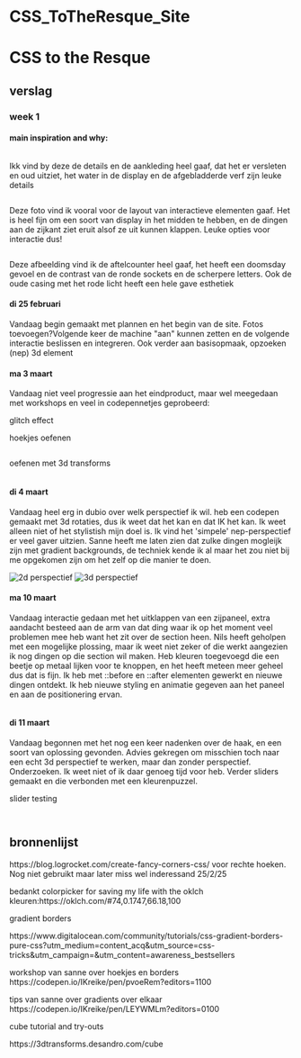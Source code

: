 # CSS_ToTheResque_Site
 
<h1> CSS to the Resque</h1>
<h2>verslag</h2>
<h3>week 1</h3>
<h4>main inspiration and why:</h4>
<img src="./assets/2557528134_13a7e74dea_o.jpg" alt="">
<p>Ikk vind by deze de details en de aankleding heel gaaf, dat het er versleten en oud uitziet, het water in de display en de afgebladderde verf zijn leuke details</p>
<img src="./assets/52706072209_afed1a68eb_o.jpg" alt="">
<p>Deze foto vind ik vooral voor de layout van interactieve elementen gaaf. Het is heel fijn om een soort van display in het midden te hebben, en de dingen aan de zijkant ziet eruit alsof ze uit kunnen klappen. Leuke opties voor interactie dus!</p>
<img src="./assets/2472526663_c5f3e3dbf7_o.jpg" alt="">
<p>Deze afbeelding vind ik de aftelcounter heel gaaf, het heeft een doomsday gevoel en de contrast van de ronde sockets en de scherpere letters. Ook de oude casing met het rode licht heeft een hele gave esthetiek</p>
<h4>di 25 februari</h4>
<p>Vandaag begin gemaakt met plannen en het begin van de site. Fotos toevoegen?Volgende keer de machine "aan" kunnen zetten en de volgende interactie beslissen en integreren. Ook verder aan basisopmaak, opzoeken (nep) 3d element</p>

<h4>ma 3 maart</h4>
<p>Vandaag niet veel progressie aan het eindproduct, maar wel meegedaan met workshops en veel in codepennetjes geprobeerd:</p>
<p>glitch effect</p>
<a href="https://codepen.io/IKreike/pen/vEYxyzX"></a>
<p>hoekjes oefenen</p>
<img src="https://codepen.io/IKreike/pen/pvoeRem" alt="">
<p>oefenen met 3d transforms</p>
<img src="https://codepen.io/IKreike/pen/XJWMjyE" alt="">

<h4>di 4 maart</h4>
<p>Vandaag heel erg in dubio over welk perspectief ik wil. heb een codepen gemaakt met 3d rotaties, dus ik weet dat het kan en dat IK het kan. Ik weet alleen niet of het stylistish mijn doel is. Ik vind het 'simpele' nep-perspectief er veel gaver uitzien. Sanne heeft me laten zien dat zulke dingen mogleijk zijn met gradient backgrounds, de techniek kende ik al maar het zou niet bij me opgekomen zijn om het zelf op die manier te doen.</p>
<a href="https://codepen.io/IKreike/pen/VYwpRPp?editors=1100"></a>
<img src="./assets/2d perspectief.png" alt="2d perspectief">
<img src="./assets/3d perspectief.png" alt="3d perspectief">

<h4>ma 10 maart</h4>
<p>Vandaag interactie gedaan met het uitklappen van een zijpaneel, extra aandacht besteed aan de arm van dat ding waar ik op het moment veel problemen mee heb want het zit over de section heen. Nils heeft geholpen met een mogelijke plossing, maar ik weet niet zeker of die werkt aangezien ik nog dingen op die section wil maken. Heb kleuren toegevoegd die een beetje op metaal lijken voor te knoppen, en het heeft meteen meer geheel dus dat is fijn. Ik heb met ::before en ::after elementen gewerkt en nieuwe dingen ontdekt. Ik heb nieuwe styling en animatie gegeven aan het paneel en aan de positionering ervan.</p>
<img src="./assets/10:3:25.png" alt="">

<h4>di 11 maart</h4>
<p>Vandaag begonnen met het nog een keer nadenken over de haak, en een soort van oplossing gevonden. Advies gekregen om misschien toch naar een echt 3d perspectief te werken, maar dan zonder perspectief. Onderzoeken. Ik weet niet of ik daar genoeg tijd voor heb. Verder sliders gemaakt en die verbonden met een kleurenpuzzel.</p>
<p>slider testing</p>
<a href="https://codepen.io/IKreike/pen/yyLzbKa?editors=0100"></a>
<img src="./assets/11:3:25.png" alt="">


<p></p>
<img src="" alt="">
<a href="http://"></a>




<h2> bronnenlijst </h2>
<p>https://blog.logrocket.com/create-fancy-corners-css/ voor rechte hoeken. Nog niet gebruikt maar later miss wel inderessand 25/2/25</p>

<p>bedankt colorpicker for saving my life with the oklch kleuren:https://oklch.com/#74,0.1747,66.18,100</p>

<p>gradient borders</p>
https://www.digitalocean.com/community/tutorials/css-gradient-borders-pure-css?utm_medium=content_acq&utm_source=css-tricks&utm_campaign=&utm_content=awareness_bestsellers

<p>workshop van sanne over hoekjes en borders
https://codepen.io/IKreike/pen/pvoeRem?editors=1100</p>
<p>tips van sanne over gradients over elkaar
https://codepen.io/IKreike/pen/LEYWMLm?editors=0100 </p>

<p>cube tutorial and try-outs</p>
<p>https://3dtransforms.desandro.com/cube</p>


<p></p>

<img src="" alt="">
<a href="http://"></a>